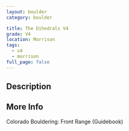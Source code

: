 ```yaml
---
layout: boulder
category: boulder

title: The Dihedrals V4
grade: V4
location: Morrison
tags:
  - v4
  - morrison
full_page: false
---
```


## Description


## More Info
Colorado Bouldering: Front Range (Guidebook)
